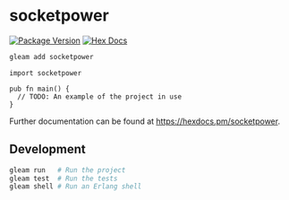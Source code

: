 # socketpower

[![Package Version](https://img.shields.io/hexpm/v/socketpower)](https://hex.pm/packages/socketpower)
[![Hex Docs](https://img.shields.io/badge/hex-docs-ffaff3)](https://hexdocs.pm/socketpower/)

```sh
gleam add socketpower
```
```gleam
import socketpower

pub fn main() {
  // TODO: An example of the project in use
}
```

Further documentation can be found at <https://hexdocs.pm/socketpower>.

## Development

```sh
gleam run   # Run the project
gleam test  # Run the tests
gleam shell # Run an Erlang shell
```
